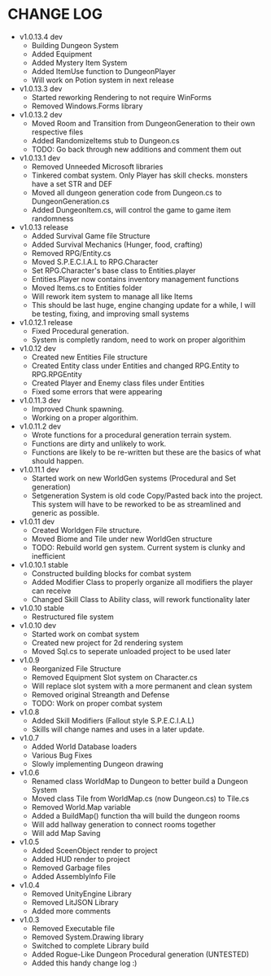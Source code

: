 # CHANGE LOG
- v1.0.13.4 dev
  - Building Dungeon System
  - Added Equipment
  - Added Mystery Item System
  - Added ItemUse function to DungeonPlayer
  - Will work on Potion system in next release
- v1.0.13.3 dev
  - Started reworking Rendering to not require WinForms
  - Removed Windows.Forms library
- v1.0.13.2 dev
  - Moved Room and Transition from DungeonGeneration to their own respective files
  - Added RandomizeItems stub to Dungeon.cs
  - TODO: Go back through new additions and comment them out
- v1.0.13.1 dev
  - Removed Unneeded Microsoft libraries
  - Tinkered combat system. Only Player has skill checks. monsters have a set STR and DEF
  - Moved all dungeon generation code from Dungeon.cs to DungeonGeneration.cs
  - Added DungeonItem.cs, will control the game to game item randomness
- v1.0.13 release
  - Added Survival Game file Structure
  - Added Survival Mechanics (Hunger, food, crafting)
  - Removed RPG/Entity.cs
  - Moved S.P.E.C.I.A.L to RPG.Character
  - Set RPG.Character's base class to Entities.player
  - Entities.Player now contains inventory management functions
  - Moved Items.cs to Entities folder
  - Will rework item system to manage all like Items
  - This should be last huge, engine changing update for a while, I will be testing, fixing, and improving small systems
- v1.0.12.1 release
  - Fixed Procedural generation.
  - System is completly random, need to work on proper algorithim
- v1.0.12 dev
  - Created new Entities File structure
  - Created Entity class under Entities and changed RPG.Entity to RPG.RPGEntity
  - Created Player and Enemy class files under Entities
  - Fixed some errors that were appearing
- v1.0.11.3 dev
  - Improved Chunk spawning. 
  - Working on a proper algorithim.
- v1.0.11.2 dev 
  - Wrote functions for a procedural generation terrain system.
  - Functions are dirty and unlikely to work. 
  - Functions are likely to be re-written but these are the basics of what should happen.
- v1.0.11.1 dev
  - Started work on new WorldGen systems (Procedural and Set generation)
  - Setgeneration System is old code Copy/Pasted back into the project. This system will have to be reworked to be as streamlined and generic as possible.
- v1.0.11 dev
  - Created Worldgen File structure. 
  - Moved Biome and Tile under new WorldGen structure
  - TODO: Rebuild world gen system. Current system is clunky and inefficient
- v1.0.10.1 stable
  - Constructed building blocks for combat system
  - Added Modifier Class to properly organize all modifiers the player can receive
  - Changed Skill Class to Ability class, will rework functionality later
- v1.0.10 stable
  - Restructured file system
- v1.0.10 dev
  - Started work on combat system
  - Created new project for 2d rendering system
  - Moved Sql.cs to seperate unloaded project to be used later
- v1.0.9
  - Reorganized File Structure
  - Removed Equipment Slot system on Character.cs
  - Will replace slot system with a more permanent and clean system
  - Removed original Streangth and Defense
  - TODO: Work on proper combat system
- v1.0.8
  - Added Skill Modifiers (Fallout style S.P.E.C.I.A.L) 
  - Skills will change names and uses in a later update. 
- v1.0.7
  - Added World Database loaders
  - Various Bug Fixes
  - Slowly implementing Dungeon drawing
- v1.0.6
  - Renamed class WorldMap to Dungeon to better build a Dungeon System
  - Moved class Tile from WorldMap.cs (now Dungeon.cs) to Tile.cs
  - Removed World.Map variable
  - Added a BuildMap() function tha will build the dungeon rooms
  - Will add hallway generation to connect rooms together
  - Will add Map Saving
- v1.0.5
  - Added SceenObject render to project
  - Added HUD render to project
  - Removed Garbage files
  - Added AssemblyInfo File
- v1.0.4
  - Removed UnityEngine Library
  - Removed LitJSON Library
  - Added more comments
- v1.0.3
  - Removed Executable file
  - Removed System.Drawing library
  - Switched to complete Library build
  - Added Rogue-Like Dungeon Procedural generation (UNTESTED)
  - Added this handy change log :)